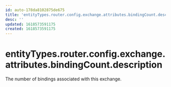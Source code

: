```yaml
---
id: auto-178da8102875de675
title: 'entityTypes.router.config.exchange.attributes.bindingCount.description'
desc: ''
updated: 1618573591175
created: 1618573591175
---
```

# entityTypes.router.config.exchange.attributes.bindingCount.description

The number of bindings associated with this exchange.